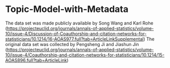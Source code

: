 # Topic-Model-with-Metadata

The data set was made publicly available by Song Wang and Karl Rohe (https://projecteuclid.org/journals/annals-of-applied-statistics/volume-10/issue-4/Discussion-of-Coauthorship-and-citation-networks-for-statisticians/10.1214/16-AOAS977.full?tab=ArticleLinkSupplemental)
The original data set was collected by Pengsheng Ji and Jiashun Jin (https://projecteuclid.org/journals/annals-of-applied-statistics/volume-10/issue-4/Coauthorship-and-citation-networks-for-statisticians/10.1214/15-AOAS896.full?tab=ArticleLink)
